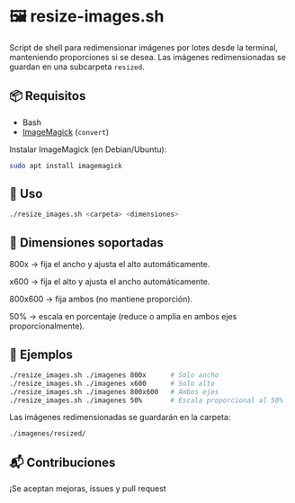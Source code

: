 # 🖼️ resize-images.sh

Script de shell para redimensionar imágenes por lotes desde la terminal, manteniendo proporciones si se desea. Las imágenes redimensionadas se guardan en una subcarpeta `resized`.

## 📦 Requisitos

- Bash
- [ImageMagick](https://imagemagick.org/) (`convert`)

Instalar ImageMagick (en Debian/Ubuntu):

```bash
sudo apt install imagemagick
```

## 🚀 Uso
```bash
./resize_images.sh <carpeta> <dimensiones>
```

## 📌 Dimensiones soportadas

800x → fija el ancho y ajusta el alto automáticamente.

x600 → fija el alto y ajusta el ancho automáticamente.

800x600 → fija ambos (no mantiene proporción).

50% → escala en porcentaje (reduce o amplía en ambos ejes proporcionalmente).

## 📁 Ejemplos
```bash
./resize_images.sh ./imagenes 800x      # Solo ancho
./resize_images.sh ./imagenes x600      # Solo alto
./resize_images.sh ./imagenes 800x600   # Ambos ejes
./resize_images.sh ./imagenes 50%       # Escala proporcional al 50%
```

Las imágenes redimensionadas se guardarán en la carpeta:
```
./imagenes/resized/
```

## 📬 Contribuciones
¡Se aceptan mejoras, issues y pull request 

